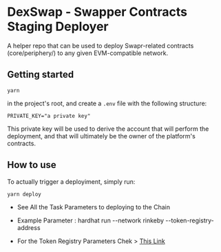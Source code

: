# DexSwap - Swapper Contracts Staging Deployer

A helper repo that can be used to deploy Swapr-related contracts
(core/periphery/) to any given EVM-compatible network.

## Getting started

```
yarn
```

in the project's root, and create a `.env` file with the following structure:

```
PRIVATE_KEY="a private key"
```

This private key will be used to derive the account that will perform the
deployment, and that will ultimately be the owner of the platform's contracts.

## How to use

To actually trigger a deployiment, simply run:

```
yarn deploy
```
- See All the Task Parameters to deploying to the Chain

- Example Parameter : hardhat run --network rinkeby --token-registry-address <myAddress from dexswap registry>

- For the Token Registry Parameters Chek > [This Link](https://github.com/Agin-DropDisco/dexswap-registry) 


